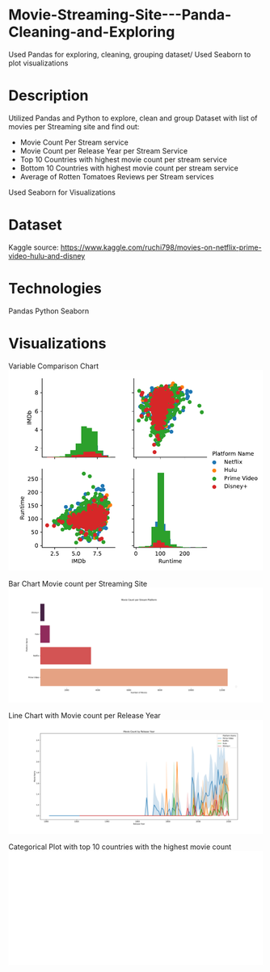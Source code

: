 # Movie-Streaming-Site---Panda-Cleaning-and-Exploring
Used Pandas for exploring, cleaning, grouping dataset/ Used Seaborn to plot visualizations

# Description
Utilized Pandas and Python to explore, clean and group Dataset with list of movies per Streaming site 
and find out:

- Movie Count Per Stream service
- Movie Count per Release Year per Stream Service 
- Top 10 Countries with highest movie count per stream service
- Bottom 10 Countries with highest movie count per stream service
- Average of Rotten Tomatoes Reviews per Stream services 

Used Seaborn for Visualizations 

# Dataset 
Kaggle
source: https://www.kaggle.com/ruchi798/movies-on-netflix-prime-video-hulu-and-disney

# Technologies
Pandas
Python 
Seaborn

# Visualizations 
Variable Comparison Chart
![](Images/VariableComparison.png)

Bar Chart Movie count per Streaming Site
![](Images/StreamPlatformCount.png)

Line Chart with Movie count per Release Year 
![](Images/MovieCountReleaseYear.png)

Categorical Plot with top 10 countries with the highest movie count 
![](Images/Top10Countries.png)
